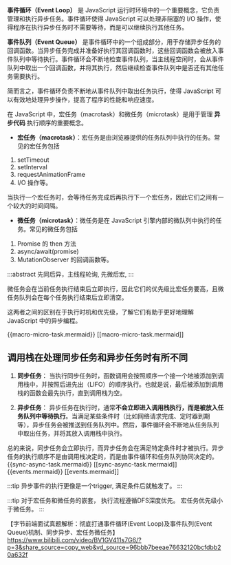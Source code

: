 __事件循环（Event Loop）__ 是 JavaScript 运行时环境中的一个重要概念，它负责管理和执行异步任务。事件循环使得 JavaScript 可以处理非阻塞的 I/O 操作，使得程序在执行异步任务时不需要等待，而是可以继续执行其他任务。


__事件队列（Event Queue）__ 是事件循环中的一个组成部分，用于存储异步任务的回调函数。当异步任务完成并准备好执行其回调函数时，这些回调函数会被放入事件队列中等待执行。事件循环会不断地检查事件队列，当主线程空闲时，会从事件队列中取出一个回调函数，并将其执行，然后继续检查事件队列中是否还有其他任务需要执行。

简而言之，事件循环负责不断地从事件队列中取出任务执行，使得 JavaScript 可以有效地处理异步操作，提高了程序的性能和响应速度。

在 JavaScript 中，宏任务（macrotask）和微任务（microtask）是用于管理 __异步代码__ 执行顺序的重要概念。

- **宏任务（macrotask）**：宏任务是由浏览器提供的任务队列中执行的任务。常见的宏任务包括

1. setTimeout
2. setInterval
3. requestAnimationFrame
4. I/O 操作等。

当执行一个宏任务时，会等待任务完成后再执行下一个宏任务，因此它们之间有一个较大的时间间隔。

- **微任务（microtask）**：微任务是在 JavaScript 引擎内部的微队列中执行的任务。常见的微任务包括

1. Promise 的 then 方法
2. async/await(promise)
3. MutationObserver 的回调函数等。

:::abstract
先同后异，主线程轮询, 先微后宏,
:::

微任务会在当前任务执行结束后立即执行，因此它们的优先级比宏任务要高，且微任务队列会在每个任务执行结束后立即清空。

这两者之间的区别在于执行时机和优先级，了解它们有助于更好地理解 JavaScript 中的异步编程。

{{macro-micro-task.mermaid}}
[[macro-micro-task.mermaid]]

## 调用栈在处理同步任务和异步任务时有所不同

1. **同步任务**：
   当执行同步任务时，函数调用会按照顺序一个接一个地被添加到调用栈中，并按照后进先出（LIFO）的顺序执行。也就是说，最后被添加到调用栈的函数会最先执行，直到调用栈为空。

2. **异步任务**：
   异步任务在执行时，通常**不会立即进入调用栈执行，而是被放入任务队列中等待执行**。当满足某些条件时（比如网络请求完成、定时器到期等），异步任务会被推送到任务队列中。然后，事件循环会不断地从任务队列中取出任务，并将其放入调用栈中执行。

总的来说，同步任务会立即执行，而异步任务会在满足特定条件时才被执行。异步任务的执行顺序不是由调用栈决定的，而是由事件循环和任务队列协同决定的。
{{sync-async-task.mermaid}}
[[sync-async-task.mermaid]]
{{events.mermaid}}
[[events.mermaid]]

:::tip
异步事件的执行更像是一个trigger, 满足条件后就触发了。
:::

:::tip
对于宏任务和微任务的嵌套， 执行流程遵循DFS深度优先。 宏任务优先级小于微任务。
:::

【字节前端面试真题解析：彻底打通事件循环(Event Loop)及事件队列(Event Queue)机制、同步异步、宏任务微任务】 https://www.bilibili.com/video/BV1GV411s7G6/?p=3&share_source=copy_web&vd_source=96bbb7beeae76632120bcfdbb20a632f